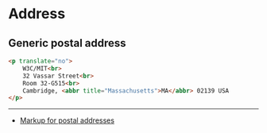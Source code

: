 # Address

## Generic postal address

```html
<p translate="no">
    W3C/MIT<br>
    32 Vassar Street<br>
    Room 32-G515<br>
    Cambridge, <abbr title="Massachusetts">MA</abbr> 02139 USA
</p>
```

---

* [Markup for postal addresses](https://stackoverflow.com/a/26188004)